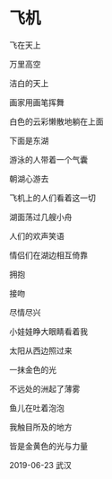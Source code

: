 # 飞机

飞在天上

万里高空

洁白的天上

画家用画笔挥舞

白色的云彩懒散地躺在上面

下面是东湖

游泳的人带着一个气囊

朝湖心游去

飞机上的人们看着这一切

湖面荡过几艘小舟

人们的欢声笑语

情侣们在湖边相互倚靠

拥抱

接吻

尽情尽兴

小娃娃睁大眼睛看着我

太阳从西边照过来

一抹金色的光

不远处的洲起了薄雾

鱼儿在吐着泡泡

我触目所及的地方

皆是金黄色的光与力量

2019-06-23 武汉
